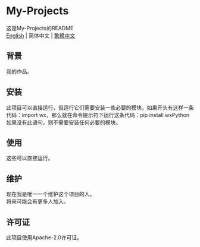 # My-Projects
这是My-Projects的README  
[English](https://github.com/xinxin2021/my-projects/blob/main/README.md) | 简体中文 | [繁體中文](https://github.com/xinxin2021/my-projects/blob/main/README_tc.md)
## 背景
我的作品。
## 安装
此项目可以直接运行，但运行它们需要安装一些必要的模块。如果开头有这样一条代码：import wx，那么就在命令提示符下运行这条代码：pip install wxPython  
如果没有此语句，则不需要安装任何必要的模块。
## 使用
这些可以直接运行。
## 维护
现在我是唯一一个维护这个项目的人。  
将来可能会有更多人加入。
## 许可证
此项目使用Apache-2.0许可证。
